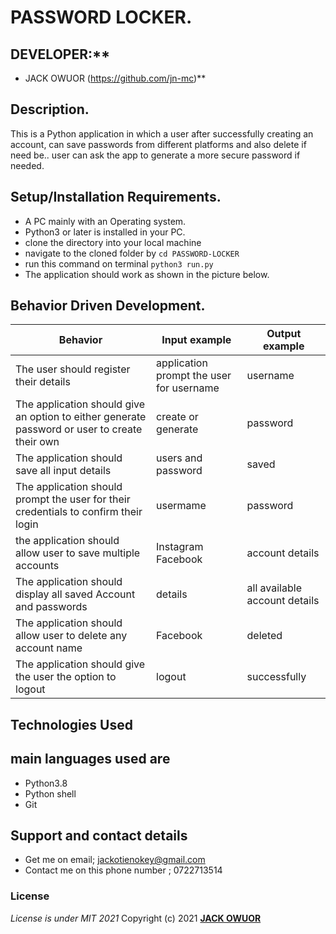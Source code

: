 # PASSWORD LOCKER.

## DEVELOPER:**
* JACK OWUOR
(https://github.com/jn-mc)**

## Description.
This is a Python application in which a user after successfully creating an account, can save passwords from different platforms and also delete if need be.. user can ask the app to generate a more secure password if needed.
## Setup/Installation Requirements.
* A PC mainly with an Operating system.
* Python3 or later is installed in your PC.
* clone the directory into your local machine
* navigate to the cloned folder by `cd PASSWORD-LOCKER `
* run this command on terminal `python3 run.py`
* The application should work as shown in the picture below.


## Behavior Driven Development.

| __Behavior__  | __Input example__ | __Output example__ |
| ------------- | ----------------- | ------------------ |
| The user should register their details  | application prompt the user for username   | username |
| The application should give an option to either generate password or user to create their own | create or generate  | password |
| The application should save all input details | users and password | saved |
| The application should prompt the user for their credentials to confirm their login | usermame|password | access granted |
| the application should allow user to save multiple accounts | Instagram Facebook  | account details |
| The application should display all saved Account and passwords   | details | all available account details |
| The application should allow user to delete any account name | Facebook | deleted |
| The application should give the user the option to logout | logout | successfully |

## Technologies Used
## main languages used are
* Python3.8
* Python shell
* Git
## Support and contact details
* Get me on email; jackotienokey@gmail.com
* Contact me on this phone number ; 0722713514

### License
*License is under MIT 2021*
Copyright (c) 2021 **[JACK OWUOR](https://github.com/jn-mic)**

